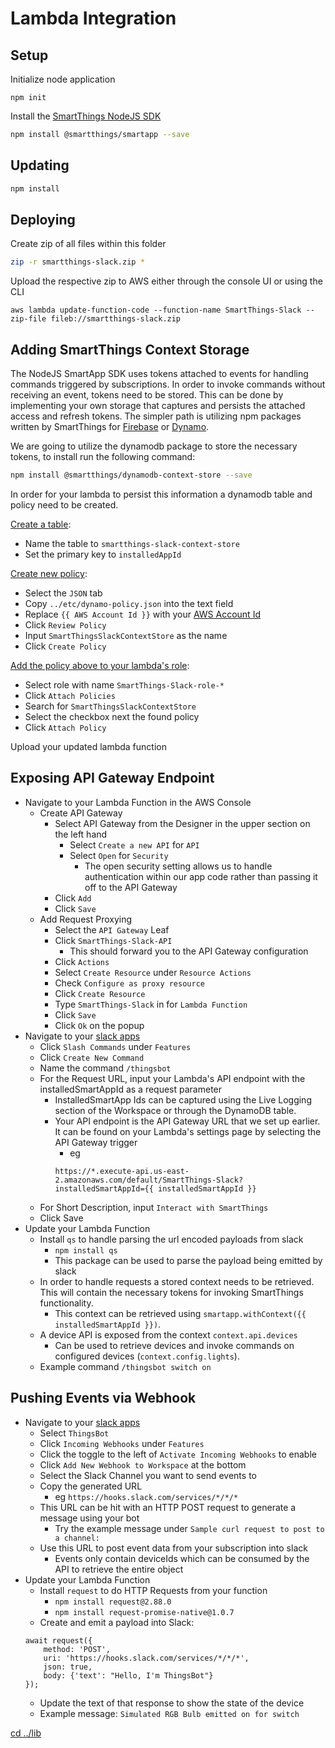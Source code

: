 # Lambda Integration

## Setup

Initialize node application

```
npm init
```

Install the [SmartThings NodeJS SDK](https://github.com/SmartThingsCommunity/smartapp-sdk-nodejs/)

```bash
npm install @smartthings/smartapp --save
```

## Updating

```bash
npm install
```

## Deploying

Create zip of all files within this folder

```bash
zip -r smartthings-slack.zip *
```

Upload the respective zip to AWS either through the console UI or using the CLI

```
aws lambda update-function-code --function-name SmartThings-Slack --zip-file fileb://smartthings-slack.zip
```

## Adding SmartThings Context Storage

The NodeJS SmartApp SDK uses tokens attached to events for handling commands
triggered by subscriptions. In order to invoke commands without
receiving an event, tokens need to be stored. This can be done by implementing
your own storage that captures and persists the attached access and refresh tokens.
The simpler path is utilizing npm packages written by SmartThings for
[Firebase](https://github.com/SmartThingsCommunity/firestore-context-store-nodejs)
or [Dynamo](https://github.com/SmartThingsCommunity/dynamodb-context-store-nodejs).

We are going to utilize the dynamodb package to store the necessary tokens, to install run the following command:

```bash
npm install @smartthings/dynamodb-context-store --save
```

In order for your lambda to persist this information a dynamodb table and policy need to be created.

[Create a table](https://console.aws.amazon.com/dynamodb/home?region=us-east-2#create-table:):
  * Name the table to `smartthings-slack-context-store`
  * Set the primary key to `installedAppId`

[Create new policy](https://console.aws.amazon.com/iam/home?region=us-east-2#/policies$new?step=edit):
  * Select the `JSON` tab
  * Copy `../etc/dynamo-policy.json` into the text field
  * Replace `{{ AWS Account Id }}` with your [AWS Account Id](https://console.aws.amazon.com/billing/home?#/account)
  * Click `Review Policy`
  * Input `SmartThingsSlackContextStore` as the name
  * Click `Create Policy`

[Add the policy above to your lambda's role](https://console.aws.amazon.com/iam/home?region=us-east-2#/roles):
  * Select role with name `SmartThings-Slack-role-*`
  * Click `Attach Policies`
  * Search for `SmartThingsSlackContextStore`
  * Select the checkbox next the found policy
  * Click `Attach Policy`

Upload your updated lambda function

## Exposing API Gateway Endpoint

* Navigate to your Lambda Function in the AWS Console
    * Create API Gateway
        * Select API Gateway from the Designer in the upper section on the left hand
            * Select `Create a new API` for `API`
            * Select `Open` for `Security`
               * The open security setting allows us to handle authentication within our app code rather than passing it off to the API Gateway
        * Click `Add`
        * Click `Save`
    * Add Request Proxying
        * Select the `API Gateway` Leaf
        * Click `SmartThings-Slack-API`
            * This should forward you to the API Gateway configuration
        * Click `Actions`
        * Select `Create Resource` under `Resource Actions`
        * Check `Configure as proxy resource`
        * Click `Create Resource`
        * Type `SmartThings-Slack` in for `Lambda Function`
        * Click `Save`
        * Click `Ok` on the popup
* Navigate to your [slack apps](https://api.slack.com/apps)
    * Click `Slash Commands` under `Features`
    * Click `Create New Command`
    * Name the command `/thingsbot`
    * For the Request URL, input your Lambda's API endpoint with the installedSmartAppId as a request parameter
        * InstalledSmartApp Ids can be captured using the Live Logging section of the Workspace or through the DynamoDB table.
        * Your API endpoint is the API Gateway URL that we set up earlier. It can be found on your Lambda's settings page by selecting the API Gateway trigger
            * eg
             ```
             https://*.execute-api.us-east-2.amazonaws.com/default/SmartThings-Slack?installedSmartAppId={{ installedSmartAppId }}
             ```
    * For Short Description, input `Interact with SmartThings`
    * Click Save    
* Update your Lambda Function
    * Install `qs` to handle parsing the url encoded payloads from slack
        * `npm install qs`
        * This package can be used to parse the payload being emitted by slack
    * In order to handle requests a stored context needs to be retrieved. This will contain the necessary tokens for invoking SmartThings functionality.
        * This context can be retrieved using `smartapp.withContext({{ installedSmartAppId }})`.
    * A device API is exposed from the context `context.api.devices`
        * Can be used to retrieve devices and invoke commands on configured devices (`context.config.lights`).
    * Example command `/thingsbot switch on`

## Pushing Events via Webhook

* Navigate to your [slack apps](https://api.slack.com/apps)
    * Select `ThingsBot`
    * Click `Incoming Webhooks` under `Features`
    * Click the toggle to the left of `Activate Incoming Webhooks` to enable 
    * Click `Add New Webhook to Workspace` at the bottom
    * Select the Slack Channel you want to send events to
    * Copy the generated URL
        * eg `https://hooks.slack.com/services/*/*/*`
    * This URL can be hit with an HTTP POST request to generate a message using your bot
        * Try the example message under `Sample curl request to post to a channel:`
    * Use this URL to post event data from your subscription into slack
        * Events only contain deviceIds which can be consumed by the API to retrieve the entire object
* Update your Lambda Function
    * Install `request` to do HTTP Requests from your function
        * `npm install request@2.88.0`
        * `npm install request-promise-native@1.0.7`
    * Create and emit a payload into Slack:
    ```
    await request({
        method: 'POST',
        uri: 'https://hooks.slack.com/services/*/*/*',
        json: true,
        body: {'text': "Hello, I'm ThingsBot"}
    });
    ```
    * Update the text of that response to show the state of the device
    * Example message: `Simulated RGB Bulb emitted on for switch`


[cd ../lib](../lib/README.md)
